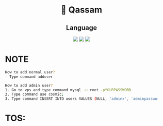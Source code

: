 <div align="center">

# 🚀 Qassam 


## Language</br>


<img src="https://img.shields.io/badge/Rust-1A1A1A?style=for-the-badge&logo=rust&logoColor=orange"/> 
<img src="https://img.shields.io/badge/C++-0B2343?style=for-the-badge&logo=cplusplus&logoColor=skyblue"/> 
<img src="https://img.shields.io/badge/Shell-0D0D0D?style=for-the-badge&logo=gnubash&logoColor=00FF00"/>


</div>




# NOTE
```sh
How to add normal user?
- Type command adduser

How to add admin user?
1. Go to vps and type command mysql -u root -pYOURPASSWORD
2. Type command use cosmic;
3. Type command INSERT INTO users VALUES (NULL, 'adminx', 'adminpassword', 0, 0, 0, 0, -1, 1, 30, '');
```

# TOS:
```sh
```